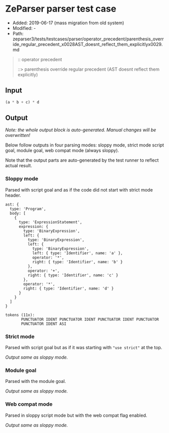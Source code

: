 # ZeParser parser test case

- Added: 2019-06-17 (mass migration from old system)
- Modified: -
- Path: zeparser3/tests/testcases/parser/operator_precedent/parenthesis_override_regular_precedent_x0028AST_doesnt_reflect_them_explicitlyx0029.md

> :: operator precedent
>
> ::> parenthesis override regular precedent (AST doesnt reflect them explicitly)

## Input

`````js
(a * b + c) * d
`````

## Output

_Note: the whole output block is auto-generated. Manual changes will be overwritten!_

Below follow outputs in four parsing modes: sloppy mode, strict mode script goal, module goal, web compat mode (always sloppy).

Note that the output parts are auto-generated by the test runner to reflect actual result.

### Sloppy mode

Parsed with script goal and as if the code did not start with strict mode header.

`````
ast: {
  type: 'Program',
  body: [
    {
      type: 'ExpressionStatement',
      expression: {
        type: 'BinaryExpression',
        left: {
          type: 'BinaryExpression',
          left: {
            type: 'BinaryExpression',
            left: { type: 'Identifier', name: 'a' },
            operator: '*',
            right: { type: 'Identifier', name: 'b' }
          },
          operator: '+',
          right: { type: 'Identifier', name: 'c' }
        },
        operator: '*',
        right: { type: 'Identifier', name: 'd' }
      }
    }
  ]
}

tokens (11x):
       PUNCTUATOR IDENT PUNCTUATOR IDENT PUNCTUATOR IDENT PUNCTUATOR
       PUNCTUATOR IDENT ASI
`````

### Strict mode

Parsed with script goal but as if it was starting with `"use strict"` at the top.

_Output same as sloppy mode._

### Module goal

Parsed with the module goal.

_Output same as sloppy mode._

### Web compat mode

Parsed in sloppy script mode but with the web compat flag enabled.

_Output same as sloppy mode._
